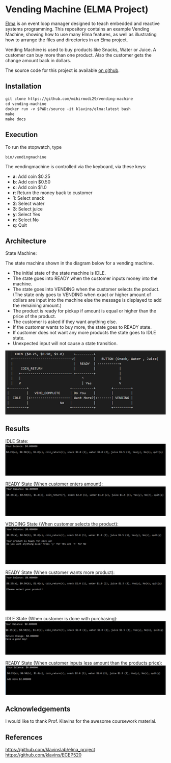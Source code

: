 Vending Machine (ELMA Project)
===

[Elma](https://github.com/mihirmodi29/elma) is an event loop manager designed to teach embedded and reactive systems programming. This repository contains an example Vending Machine, showing how to use many Elma features, as well as illustrating how to arrange the files and directories in an Elma project.

Vending Machine is used to buy products like Snacks, Water or Juice. A customer can buy more than one product. Also the customer gets the change amount back in dollars.

The source code for this project is available [on github](https://github.com/mihirmodi29/vending-machine).

Installation
---

    git clone https://github.com/mihirmodi29/vending-machine
    cd vending-machine
    docker run -v $PWD:/source -it klavins/elma:latest bash
    make
    make docs


Execution
---
To run the stopwatch, type

    bin/vendingmachine

The vendingmachine is controlled via the keyboard, via these keys:
- **a**: Add coin $0.25
- **b**: Add coin $0.50
- **c**: Add coin $1.0
- **r**: Return the money back to customer
- **1**: Select snack
- **2**: Select water
- **3**: Select juice
- **y**: Select Yes
- **n**: Select No
- **q**: Quit

Architecture
---
State Machine: 

 The state machine shown in the diagram below for a vending machine. 
 
 - The initial state of the state machine is IDLE.
 - The state goes into READY when the customer inputs money into the machine.
 - The state goes into VENDING when the customer selects the product. (The state only goes to VENDING when exact or higher amount of dollars are input into the machine else the message is displayed to add the remaining amount.)
 - The product is ready for pickup if amount is equal or higher than the price of the product.
 - The customer is asked if they want anything else.
 - If the customer wants to buy more, the state goes to READY state.
 - If customer does not want any more products the state goes to IDLE state.
 - Unexpected input will not cause a state transition.
 
 ![](images/StateMachine.PNG)
 
Results
---
IDLE State:
 ![](images/IDLE.PNG)

READY State (When customer enters amount):
 ![](images/READY.PNG)
 
 VENDING State (When customer selects the product):
 ![](images/VENDING.PNG)

 READY State (When customer wants more product):
 ![](images/Yes.PNG)
 
 IDLE State (When customer is done with purchasing):
 ![](images/Vend_complete.PNG)
 
 READY State (When customer inputs less amount than the products price):
 ![](images/LessAmount.PNG)
 
Acknowledgements
---
I would like to thank Prof. Klavins for the awesome coursework material. 

References
---
https://github.com/klavinslab/elma_project
https://github.com/klavins/ECEP520
